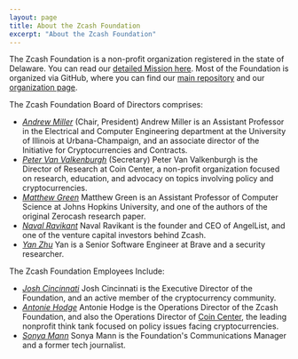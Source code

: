 ```yaml
---
layout: page
title: About the Zcash Foundation
excerpt: "About the Zcash Foundation"
---
```


The Zcash Foundation is a non-profit organization registered in the state of Delaware. You can read our [detailed Mission here](https://github.com/ZcashFoundation/ZcashFoundation/blob/master/MISSION.md). Most of the Foundation is organized via GitHub, where you can find our [main repository](https://github.com/ZcashFoundation/ZcashFoundation/) and our [organization page](https://github.com/ZcashFoundation).

The Zcash Foundation Board of Directors comprises:

- [_Andrew Miller_](https://soc1024.com/) (Chair, President)
  Andrew Miller is an Assistant Professor in the Electrical and Computer Engineering department at the University of Illinois at Urbana-Champaign, and an associate director of the Initiative for Cryptocurrencies and Contracts.
- [_Peter Van Valkenburgh_](http://www.petervv.com/) (Secretary)
  Peter Van Valkenburgh is the Director of Research at Coin Center, a non-profit organization focused on research, education, and advocacy on topics involving policy and cryptocurrencies.
- [_Matthew Green_](https://isi.jhu.edu/~mgreen/)
  Matthew Green is an Assistant Professor of Computer Science at Johns Hopkins University, and one of the authors of the original Zerocash research paper. 
- [_Naval Ravikant_](https://angel.co/naval)
  Naval Ravikant is the founder and CEO of AngelList, and one of the venture capital investors behind Zcash.
- [_Yan Zhu_](https://diracdeltas.github.io/)
  Yan is a Senior Software Engineer at Brave and a security researcher.
  
The Zcash Foundation Employees Include:

- [_Josh Cincinnati_](https://twitter.com/acityinohio)
  Josh Cincinnati is the Executive Director of the Foundation, and an active member of the cryptocurrency community.
- [_Antonie Hodge_](https://twitter.com/antoniehodge)
  Antonie Hodge is the Operations Director of the Zcash Foundation, and also the Operations Director of [Coin Center](https://coincenter.org/), the leading nonprofit think tank focused on policy issues facing cryptocurrencies.
- [_Sonya Mann_](https://twitter.com/sonyaellenmann)
  Sonya Mann is the Foundation's Communications Manager and a former tech journalist.
